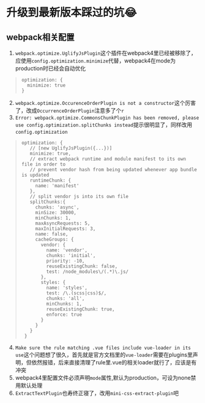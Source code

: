 # 升级到最新版本踩过的坑😂 
## webpack相关配置
1. `webpack.optimize.UglifyJsPlugin`这个插件在webpack4里已经被移除了，应使用`config.optimization.minimize`代替，webpack4在mode为production时已经会自动优化
> ```
> optimization: {
>   minimize: true
> }
> ```
2. `webpack.optimize.OccurenceOrderPlugin is not a constructor`这个厉害了，改成`OccurrenceOrderPlugin`注意多了个`r`
3. `Error: webpack.optimize.CommonsChunkPlugin has been removed, please use config.optimization.splitChunks instead`提示很明显了，同样改用`config.optimization`
> ```
> optimization: {
>    // [new UglifyJsPlugin({...})]
>    minimize: true, 
>    // extract webpack runtime and module manifest to its own file in order to
>    // prevent vendor hash from being updated whenever app bundle is updated
>    runtimeChunk: {
>      name: 'manifest'
>    },
>    // split vendor js into its own file
>    splitChunks:{ 
>      chunks: 'async',
>      minSize: 30000,
>      minChunks: 1,
>      maxAsyncRequests: 5,
>      maxInitialRequests: 3,
>      name: false,
>      cacheGroups: {
>        vendor: {
>          name: 'vendor',
>          chunks: 'initial',
>          priority: -10,
>          reuseExistingChunk: false,
>          test: /node_modules\/(.*)\.js/
>        },
>        styles: {
>          name: 'styles',
>          test: /\.(scss|css)$/,
>          chunks: 'all',
>          minChunks: 1,
>          reuseExistingChunk: true,
>          enforce: true
>        }
>      }
>    }
>  }
> ```
4. `Make sure the rule matching .vue files include vue-loader in its use`这个问题想了很久，首先就是官方文档里的`vue-loader`需要在plugins里声明，但依然报错，后来直接清理了rule里.vue的相关loader就行了，应该是有冲突
5. webpack4里配置文件必须声明`mode`属性,默认为production，可设为none禁用默认处理
6. `ExtractTextPlugin`也寿终正寝了，改用`mini-css-extract-plugin`吧